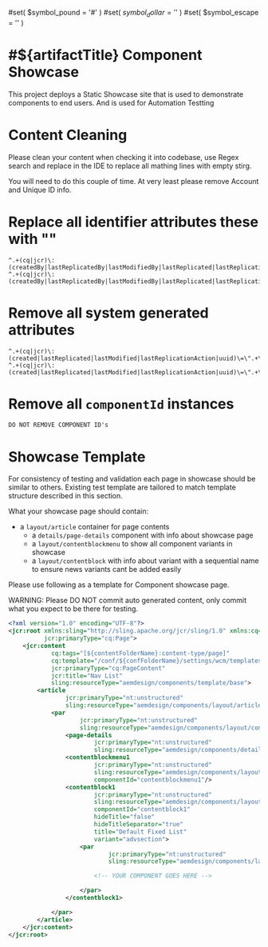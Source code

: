 #set( $symbol_pound = '#' )
#set( $symbol_dollar = '$' )
#set( $symbol_escape = '\' )

#${artifactTitle} Component Showcase
=================================

This project deploys a Static Showcase site that is used to demonstrate components to end users. And is used for Automation Testting


Content Cleaning
=======

Please clean your content when checking it into codebase, use Regex search and replace in the IDE to replace all mathing lines with empty stirg.

You will need to do this couple of time. At very least please remove Account and Unique ID info. 


# Replace all identifier attributes these with ""

```
^.+(cq|jcr)\:(createdBy|lastReplicatedBy|lastModifiedBy|lastReplicated|lastReplicationAction|uuid)\=\".+\"\n
^.+(cq|jcr)\:(createdBy|lastReplicatedBy|lastModifiedBy|lastReplicated|lastReplicationAction|uuid)\=\".+\"\>
```

# Remove all system generated attributes

```
^.+(cq|jcr)\:(created|lastReplicated|lastModified|lastReplicationAction|uuid)\=\".+\"\n
^.+(cq|jcr)\:(created|lastReplicated|lastModified|lastReplicationAction|uuid)\=\".+\"\>
```

# Remove all `componentId` instances

```
DO NOT REMOVE COMPONENT ID's
```

# Showcase Template

For consistency of testing and validation each page in showcase should be similar to others. Existing test template are tailored to match template structure described in this section.

What your showcase page should contain:

* a ```layout/article``` container for page contents
    * a ```details/page-details``` component with info about showcase page
    * a ```layout/contentblockmenu``` to show all component variants in showcase
    * a ```layout/contentblock``` with info about  variant with a sequential name to ensure news variants cant be added easily


Please use following as a template for Component showcase page.

WARNING: Please DO NOT commit auto generated content, only commit what you expect to be there for testing.

```xml
<?xml version="1.0" encoding="UTF-8"?>
<jcr:root xmlns:sling="http://sling.apache.org/jcr/sling/1.0" xmlns:cq="http://www.day.com/jcr/cq/1.0" xmlns:jcr="http://www.jcp.org/jcr/1.0" xmlns:nt="http://www.jcp.org/jcr/nt/1.0"
          jcr:primaryType="cq:Page">
    <jcr:content
            cq:tags="[${contentFolderName}:content-type/page]"
            cq:template="/conf/${confFolderName}/settings/wcm/templates/twocolumn"
            jcr:primaryType="cq:PageContent"
            jcr:title="Nav List"
            sling:resourceType="aemdesign/components/template/base">
        <article
                jcr:primaryType="nt:unstructured"
                sling:resourceType="aemdesign/components/layout/article">
            <par
                    jcr:primaryType="nt:unstructured"
                    sling:resourceType="aemdesign/components/layout/container">
                <page-details
                        jcr:primaryType="nt:unstructured"
                        sling:resourceType="aemdesign/components/details/page-details"/>
                <contentblockmenu1
                        jcr:primaryType="nt:unstructured"
                        sling:resourceType="aemdesign/components/layout/contentblockmenu"
                        componentId="contentblockmenu1"/>
                <contentblock1
                        jcr:primaryType="nt:unstructured"
                        sling:resourceType="aemdesign/components/layout/contentblock"
                        componentId="contentblock1"
                        hideTitle="false"
                        hideTitleSeparator="true"
                        title="Default Fixed List"
                        variant="advsection">
                    <par
                            jcr:primaryType="nt:unstructured"
                            sling:resourceType="aemdesign/components/layout/container">

                        <!-- YOUR COMPONENT GOES HERE -->

                    </par>
                </contentblock1>

            </par>
        </article>
    </jcr:content>
</jcr:root>

```
